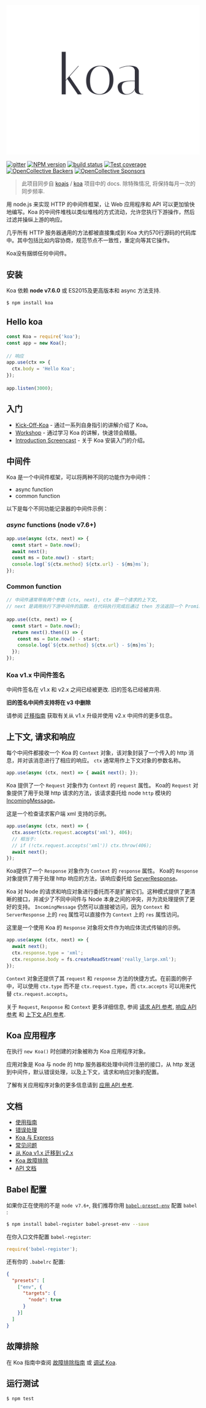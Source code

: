 <img src="logo.png" alt="用于 nodejs 的 koa 中间件框架"/>

  [![gitter][gitter-image]][gitter-url]
  [![NPM version][npm-image]][npm-url]
  [![build status][travis-image]][travis-url]
  [![Test coverage][coveralls-image]][coveralls-url]
  [![OpenCollective Backers][backers-image]](#backers)
  [![OpenCollective Sponsors][sponsors-image]](#sponsors)
  
> 此项目同步自 [koajs](https://github.com/koajs) / [koa](https://github.com/koajs/koa) 项目中的  docs. 除特殊情况, 将保持每月一次的同步频率.

用 node.js 来实现 HTTP 的中间件框架，让 Web 应用程序和 API 可以更加愉快地编写。Koa 的中间件堆栈以类似堆栈的方式流动，允许您执行下游操作，然后过滤并操纵上游的响应。

几乎所有 HTTP 服务器通用的方法都被直接集成到 Koa 大约570行源码的代码库中。其中包括比如内容协商，规范节点不一致性，重定向等其它操作。

Koa没有捆绑任何中间件。

## 安装

Koa 依赖 __node v7.6.0__ 或 ES2015及更高版本和 async 方法支持.

```
$ npm install koa
```

## Hello koa

```js
const Koa = require('koa');
const app = new Koa();

// 响应
app.use(ctx => {
  ctx.body = 'Hello Koa';
});

app.listen(3000);
```

## 入门

 - [Kick-Off-Koa](https://github.com/koajs/kick-off-koa) - 通过一系列自身指引的讲解介绍了 Koa。
 - [Workshop](https://github.com/koajs/workshop) - 通过学习 Koa 的讲解，快速领会精髓。
 - [Introduction Screencast](http://knowthen.com/episode-3-koajs-quickstart-guide/) - 关于 Koa 安装入门的介绍。


## 中间件

Koa 是一个中间件框架，可以将两种不同的功能作为中间件：

  * async function
  * common function

以下是每个不同功能记录器的中间件示例：

### ___async___ functions (node v7.6+)

```js
app.use(async (ctx, next) => {
  const start = Date.now();
  await next();
  const ms = Date.now() - start;
  console.log(`${ctx.method} ${ctx.url} - ${ms}ms`);
});
```

### Common function

```js
// 中间件通常带有两个参数 (ctx, next), ctx 是一个请求的上下文,
// next 是调用执行下游中间件的函数. 在代码执行完成后通过 then 方法返回一个 Promise.

app.use((ctx, next) => {
  const start = Date.now();
  return next().then(() => {
    const ms = Date.now() - start;
    console.log(`${ctx.method} ${ctx.url} - ${ms}ms`);
  });
});
```

### Koa v1.x 中间件签名

中间件签名在 v1.x 和 v2.x 之间已经被更改. 旧的签名已经被弃用.

**旧的签名中间件支持将在 v3 中删除**

请参阅 [迁移指南](migration.md) 获取有关从 v1.x 升级并使用 v2.x 中间件的更多信息。

## 上下文, 请求和响应

每个中间件都接收一个 Koa 的 `Context` 对象，该对象封装了一个传入的 http 消息，并对该消息进行了相应的响应。 `ctx` 通常用作上下文对象的参数名称。

```js
app.use(async (ctx, next) => { await next(); });
```

Koa 提供了一个 `Request` 对象作为 `Context` 的 `request` 属性。
Koa的 `Request` 对象提供了用于处理 http 请求的方法，该请求委托给 node `http` 模块的[IncomingMessage](https://nodejs.org/api/http.html#http_class_http_incomingmessage)。

这是一个检查请求客户端 xml 支持的示例。

```js
app.use(async (ctx, next) => {
  ctx.assert(ctx.request.accepts('xml'), 406);
  // 相当于:
  // if (!ctx.request.accepts('xml')) ctx.throw(406);
  await next();
});
```

Koa提供了一个 `Response` 对象作为 `Context` 的 `response` 属性。
Koa的 `Response` 对象提供了用于处理 http 响应的方法，该响应委托给 [ServerResponse](https://nodejs.org/api/http.html#http_class_http_serverresponse)。

Koa 对 Node 的请求和响应对象进行委托而不是扩展它们。这种模式提供了更清晰的接口，并减少了不同中间件与 Node 本身之间的冲突，并为流处理提供了更好的支持。
`IncomingMessage` 仍然可以直接被访问，因为 `Context` 和 `ServerResponse` 上的 `req` 属性可以直接作为 `Context` 上的 `res` 属性访问。

这里是一个使用 Koa 的 `Response` 对象将文件作为响应体流式传输的示例。

```js
app.use(async (ctx, next) => {
  await next();
  ctx.response.type = 'xml';
  ctx.response.body = fs.createReadStream('really_large.xml');
});
```

`Context` 对象还提供了其 `request` 和 `response` 方法的快捷方式。在前面的例子中，可以使用 `ctx.type` 而不是 `ctx.request.type`，而 `ctx.accepts` 可以用来代替 `ctx.request.accepts`。

关于 `Request`, `Response` 和 `Context` 更多详细信息, 参阅 [请求 API 参考](api/request.md),
[响应 API 参考](api/response.md) 和 [上下文 API 参考](api/context.md).

## Koa 应用程序

在执行 `new Koa()` 时创建的对象被称为 Koa 应用程序对象。

应用对象是 Koa 与 node 的 http 服务器和处理中间件注册的接口，从 http 发送到中间件，默认错误处理，以及上下文，请求和响应对象的配置。

了解有关应用程序对象的更多信息请到 [应用 API 参考](api/index.md).

## 文档

 - [使用指南](guide.md)
 - [错误处理](error-handling.md)
 - [Koa 与 Express](koa-vs-express.md)
 - [常见问题](faq.md)
 - [从 Koa v1.x 迁移到 v2.x](migration.md)
 - [Koa 故障排除](troubleshooting.md)
 - [API 文档](api/index.md)

## Babel 配置

如果你正在使用的不是 `node v7.6+`, 我们推荐你用 [`babel-preset-env`](https://github.com/babel/babel-preset-env) 配置 `babel` :

```bash
$ npm install babel-register babel-preset-env --save
```

在你入口文件配置 `babel-register`:

```js
require('babel-register');
```

还有你的 `.babelrc` 配置:

```json
{
  "presets": [
    ["env", {
      "targets": {
        "node": true
      }
    }]
  ]
}
```

## 故障排除

在 Koa 指南中查阅 [故障排除指南](troubleshooting.md) 或 [调试 Koa](guide.md#debugging-koa).

## 运行测试

```
$ npm test
```


[npm-image]: https://img.shields.io/npm/v/koa.svg?style=flat-square
[npm-url]: https://www.npmjs.com/package/koa
[travis-image]: https://img.shields.io/travis/koajs/koa/master.svg?style=flat-square
[travis-url]: https://travis-ci.org/koajs/koa
[coveralls-image]: https://img.shields.io/codecov/c/github/koajs/koa.svg?style=flat-square
[coveralls-url]: https://codecov.io/github/koajs/koa?branch=master
[backers-image]: https://opencollective.com/koajs/backers/badge.svg?style=flat-square
[sponsors-image]: https://opencollective.com/koajs/sponsors/badge.svg?style=flat-square
[gitter-image]: https://img.shields.io/gitter/room/koajs/koa.svg?style=flat-square
[gitter-url]: https://gitter.im/koajs/koa?utm_source=badge&utm_medium=badge&utm_campaign=pr-badge&utm_content=badge
[#koajs]: https://webchat.freenode.net/?channels=#koajs
